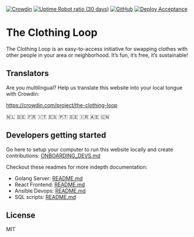 [![Crowdin](https://badges.crowdin.net/the-clothing-loop/localized.svg)](https://crowdin.com/project/the-clothing-loop)
[![Uptime Robot ratio (30 days)](https://img.shields.io/uptimerobot/ratio/m793037901-9bb551d345526a0d92a9dfa1)](https://uptimerobot.com/)
[![GitHub](https://img.shields.io/github/license/CollActionteam/clothing-loop)](https://github.com/CollActionteam/clothing-loop#license)
[![Deploy Acceptance](https://github.com/CollActionteam/clothing-loop/actions/workflows/deploy-acceptance.yml/badge.svg)](https://github.com/CollActionteam/clothing-loop/actions/workflows/deploy-acceptance.yml)

# The Clothing Loop

The Clothing Loop is an easy-to-access initiative for swapping clothes with other people in your area or neighborhood. It’s fun, it’s free, it’s sustainable!

## Translators

Are you multilingual? Help us translate this website into your local tongue with Crowdin:

https://crowdin.com/project/the-clothing-loop

:netherlands: :de: :fr: :it: :es: :portugal: :sweden: :iran: :united_arab_emirates: :cn:

## Developers getting started

Go here to setup your computer to run this website locally and create contributions: [ONBOARDING_DEVS.md](/ONBOARDING_DEVS.md)

Checkout these readmes for more indepth documentation:

- Golang Server: [README.md](/server/README.md)
- React Frontend: [README.md](/frontend/README.md)
- Ansible Devops: [README.md](/devops/README.md)
- SQL scripts: [README.md](/server/sql/README.md)

## License

MIT
